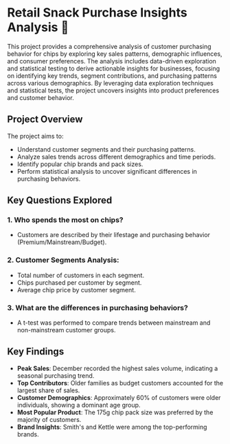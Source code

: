 # Retail Snack Purchase Insights Analysis 🛒

This project provides a comprehensive analysis of customer purchasing behavior for chips by exploring key sales patterns, demographic influences, and consumer preferences. The analysis includes data-driven exploration and statistical testing to derive actionable insights for businesses, focusing on identifying key trends, segment contributions, and purchasing patterns across various demographics. By leveraging data exploration techniques and statistical tests, the project uncovers insights into product preferences and customer behavior. 

## Project Overview
The project aims to:
- Understand customer segments and their purchasing patterns.
- Analyze sales trends across different demographics and time periods.
- Identify popular chip brands and pack sizes.
- Perform statistical analysis to uncover significant differences in purchasing behaviors.

## Key Questions Explored

### 1. Who spends the most on chips?
  - Customers are described by their lifestage and purchasing behavior (Premium/Mainstream/Budget).
### 2. Customer Segments Analysis:
  - Total number of customers in each segment.
  - Chips purchased per customer by segment.
  - Average chip price by customer segment.
### 3. What are the differences in purchasing behaviors?
  - A t-test was performed to compare trends between mainstream and non-mainstream customer groups.

## Key Findings
  - **Peak Sales**: December recorded the highest sales volume, indicating a seasonal purchasing trend.
  - **Top Contributors**: Older families as budget customers accounted for the largest share of sales.
  - **Customer Demographics**: Approximately 60% of customers were older individuals, showing a dominant age group.
  - **Most Popular Product**: The 175g chip pack size was preferred by the majority of customers.
  - **Brand Insights**: Smith's and Kettle were among the top-performing brands.



















